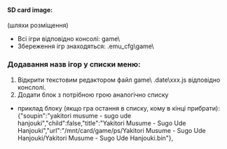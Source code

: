 
#### SD card image:
(шляхи розміщення)

- Всі ігри відповідно консолі: game\
- Збереження ігр знаходяться: .emu_cfg\game\

### Додавання назв ігор у списки меню:

1. Відкрити текстовим редактором файл game\ .date\xxx.js відповідно конслолі.
2. Додати блок з потрібною грою аналогічно списку
- приклад блоку (якщо гра остання в списку, кому в кінці прибрати):
  {"soupin":"yakitori musume - sugo ude hanjouki","child":false,"title":"Yakitori Musume - Sugo Ude Hanjouki","url":"/mnt/card/game/ps/Yakitori Musume - Sugo Ude Hanjouki/Yakitori Musume - Sugo Ude Hanjouki.bin"},
